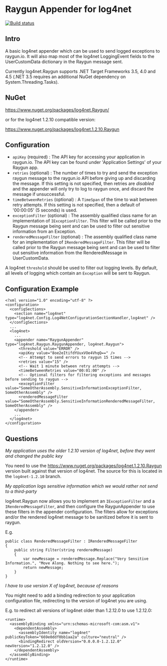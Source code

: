 Raygun Appender for log4net
===========================

[![Build status](https://ci.appveyor.com/api/projects/status/l1vkoo634ylqnvep)](https://ci.appveyor.com/project/plmw/log4net-raygun)

Intro
-----
A basic log4net appender which can be used to send logged exceptions to raygun.io. It will also map most of the log4net LoggingEvent fields to the UserCustomData dictionary in the Raygun message sent.

Currently log4net.Raygun supports .NET Target Frameworks 3.5, 4.0 and 4.5 (.NET 3.5 requires an additional NuGet dependency on System.Threading.Tasks).

NuGet
-----
https://www.nuget.org/packages/log4net.Raygun/

or for the log4net 1.2.10 compatible version:

https://www.nuget.org/packages/log4net.1.2.10.Raygun

Configuration
-------------

* `apiKey` (required) : The API key for accessing your application in raygun.io. The API key can be found under 'Application Settings' of your Raygun app.
* `retries` (optional) : The number of times to try and send the exception raygun message to the raygun.io API before giving up and discarding the message. If this setting is not specified, then retries are *disabled* and the appender will only try to log to raygun once, and discard the message if unsuccessful.
* `timeBetweenRetries` (optional) : A `TimeSpan` of the time to wait between retry attempts. If this setting is not specified, then a default of '00:00:05' (5 seconds) is used.
* `exceptionFilter` (optional) : The assembly qualified class name for an implementation of `IExceptionFilter`. This filter will be called prior to the Raygun message being sent and can be used to filter out sensitive information from an Exception.
* `renderedMessageFilter` (optional) : The assembly qualified class name for an implementation of `IRenderedMessageFilter`. This filter will be called prior to the Raygun message being sent and can be used to filter out sensitive information from the RenderedMessage in UserCustomData.

A log4net `threshold` should be used to filter out logging levels. By default, all levels of logging which contain an `Exception` will be sent to Raygun.

Configuration Example
---------------------

```
<?xml version="1.0" encoding="utf-8" ?>
<configuration>
  <configSections>
    <section name="log4net" type="log4net.Config.Log4NetConfigurationSectionHandler,log4net" />
  </configSections>
  ...
  <log4net>
    ...
    <appender name="RaygunAppender" type="log4net.Raygun.RaygunAppender, log4net.Raygun">
      <threshold value="ERROR" />
      <apiKey value="8oe2eItifdYUuxVOe4VhqQ==" />
      <!-- Attempt to send errors to raygun 15 times -->
      <retries value="15" />
      <!-- Wait 1 minute between retry attempts -->
      <timeBetweenRetries value="00:01:00" />
      <!-- Optional filters for filtering exceptions and messages before sending to raygun -->
      <exceptionFilter value="SomeOtherAssembly.SensitiveInformationExceptionFilter, SomeOtherAssembly" />
      <renderedMessageFilter value="SomeOtherAssembly.SensitiveInformationRenderedMessageFilter, SomeOtherAssembly" />
    </appender>
	...
  </log4net>
</configuration>
```

Questions
---------

*My application uses the older 1.2.10 version of log4net, before they went and changed the public key*

You need to use the https://www.nuget.org/packages/log4net.1.2.10.Raygun version built against that version of log4net. The source for this is located in the `log4net-1.2.10` branch.

*My application logs sensitive information which we would rather not send to a third-party*

log4net.Raygun now allows you to implement an `IExceptionFilter` and a `IRenderedMessageFilter`, and then configure the RaygunAppender to use these filters in the appender configuration.
The filters allow for exceptions and/or the rendered log4net message to be sanitized before it is sent to raygun.

E.g.

```
public class RenderedMessageFilter : IRenderedMessageFilter
{
	public string Filter(string renderedMessage)
	{
		var newMessage = renderedMessage.Replace("Very Sensitive Information.", "Move Along. Nothing to see here.");
		return newMessage;
	}
}
```

*I have to use version X of log4net, because of reasons*

You might need to add a binding redirection to your application configuration file, redirecting to the version of log4net you are using.

E.g. to redirect all versions of log4net older than 1.2.12.0 to use 1.2.12.0:

```
<runtime>
  <assemblyBinding xmlns="urn:schemas-microsoft-com:asm.v1">
    <dependentAssembly>
      <assemblyIdentity name="log4net" publicKeyToken="669e0ddf0bb1aa2a" culture="neutral" />
      <bindingRedirect oldVersion="0.0.0.0-1.2.12.0" newVersion="1.2.12.0" />
    </dependentAssembly>
  </assemblyBinding>
</runtime>
```